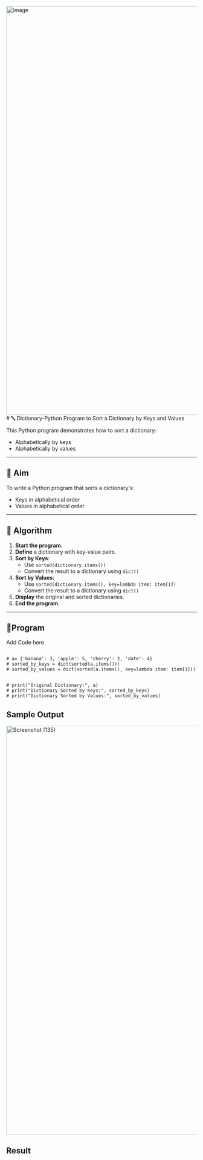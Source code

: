 <img width="1920" height="1080" alt="image" src="https://github.com/user-attachments/assets/3e1eed0e-3d3b-46b1-879b-ec7b45df45fa" /># 🔤 Dictionary-Python Program to Sort a Dictionary by Keys and Values

This Python program demonstrates how to sort a dictionary:
- Alphabetically by keys
- Alphabetically by values

---

## 🎯 Aim

To write a Python program that sorts a dictionary's:
- Keys in alphabetical order
- Values in alphabetical order

---

## 🧠 Algorithm

1. **Start the program.**
2. **Define** a dictionary with key-value pairs.
3. **Sort by Keys**:
   - Use `sorted(dictionary.items())`
   - Convert the result to a dictionary using `dict()`
4. **Sort by Values**:
   - Use `sorted(dictionary.items(), key=lambda item: item[1])`
   - Convert the result to a dictionary using `dict()`
5. **Display** the original and sorted dictionaries.
6. **End the program.**

---

## 🧪Program
Add Code here
```

# a= {'banana': 3, 'apple': 5, 'cherry': 2, 'date': 4}
# sorted_by_keys = dict(sorted(a.items()))
# sorted_by_values = dict(sorted(a.items(), key=lambda item: item[1]))


# print("Original Dictionary:", a)
# print("Dictionary Sorted by Keys:", sorted_by_keys)
# print("Dictionary Sorted by Values:", sorted_by_values)
```

## Sample Output
<img width="1920" height="1080" alt="Screenshot (135)" src="https://github.com/user-attachments/assets/e9b54131-44fc-4116-b29b-29f7b52c0778" />

## Result

